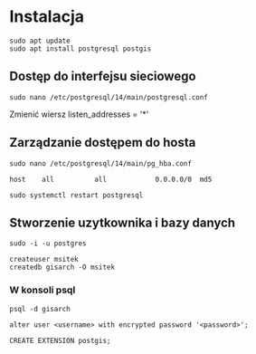 # Instalacja

```
sudo apt update
sudo apt install postgresql postgis
```
## Dostęp do interfejsu sieciowego

```
sudo nano /etc/postgresql/14/main/postgresql.conf
```
Zmienić wiersz 
listen_addresses = '*'

## Zarządzanie dostępem do hosta

```
sudo nano /etc/postgresql/14/main/pg_hba.conf
```

```
host    all          all            0.0.0.0/0  md5
```

```
sudo systemctl restart postgresql
```

## Stworzenie uzytkownika i bazy danych

```
sudo -i -u postgres

createuser msitek
createdb gisarch -O msitek
```

### W konsoli psql

```
psql -d gisarch
```

```
alter user <username> with encrypted password '<password>';
  
CREATE EXTENSION postgis;
```
